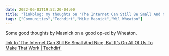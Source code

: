 ---date: 2022-06-03T19:52:20-04:00title: "linkblog: my thoughts on 'The Internet Can Still Be Small And Nice, But It’s On All Of Us To Make That Work | Techdirt'"tags: ["Communities","Techdirt","Mike Masnick","Wil Wheaton"]---Some good thoughts by Masnick on a good op-ed by Wheaton. [link to 'The Internet Can Still Be Small And Nice, But It’s On All Of Us To Make That Work | Techdirt'](https://www.techdirt.com/2022/06/03/the-internet-can-still-be-small-and-nice-but-its-on-all-of-us-to-make-that-work/)